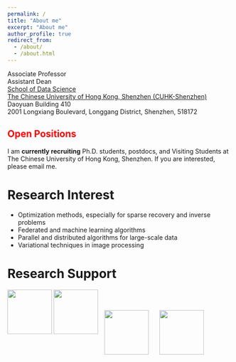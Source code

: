 ```yaml
---
permalink: /
title: "About me"
excerpt: "About me"
author_profile: true
redirect_from: 
  - /about/
  - /about.html
---
```


Associate Professor<br>
Assistant Dean<br>
[School of Data Science](https://sds.cuhk.edu.cn)<br>
[The Chinese University of Hong Kong, Shenzhen (CUHK-Shenzhen)](https://www.cuhk.edu.cn/en)<br>
Daoyuan Building 410<br>
2001 Longxiang Boulevard, Longgang District, Shenzhen, 518172


<!--Associate Professor (on leave from August 2022)\
[Department of Computational Mathematics, Science and Engineering (CMSE)](https://cmse.msu.edu/)\
[Department of Mathematics](https://math.msu.edu/)\
[Michigan State University](https://msu.edu/)-->


<h2 style="color:red;">Open Positions</h2>
  
I am **currently recruiting** Ph.D. students, postdocs, and Visiting Students at The Chinese University of Hong Kong, Shenzhen. If you are interested, please email me.


Research Interest
===
+ Optimization methods, especially for sparse recovery and inverse problems
+ Federated and machine learning algorithms
+ Parallel and distributed algorithms for large-scale data
+ Variational techniques in image processing

Research Support 
=== 
<p>
  <img src="https://mingyan08.github.io/images/nsfc.png" width="100px" alt="">
  <img src="https://mingyan08.github.io/images/NSF.png" width="100px" alt="">
  <img src="https://mingyan08.github.io/images/FORD.png" width="100px" alt="" style="vertical-align:middle;margin:30px 10px;">
  <img src="https://mingyan08.github.io/images/Facebook.png" width="100px" alt="" style="vertical-align:middle;margin:0px 10px;">
</p>



